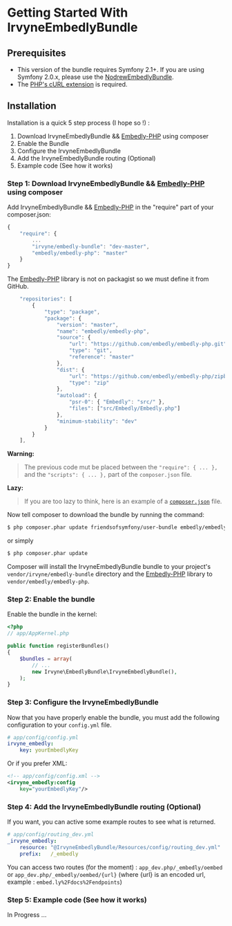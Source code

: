 Getting Started With IrvyneEmbedlyBundle
========================================


## Prerequisites

- This version of the bundle requires Symfony 2.1+. If you are using Symfony 2.0.x, please use the [NodrewEmbedlyBundle](https://github.com/nodrew/NodrewEmbedlyBundle).
- The [PHP's cURL extension](http://www.php.net/manual/en/curl.installation.php) is required.

## Installation

Installation is a quick 5 step process (I hope so !) :

1. Download IrvyneEmbedlyBundle && [Embedly-PHP](https://github.com/embedly/embedly-php) using composer
2. Enable the Bundle
3. Configure the IrvyneEmbedlyBundle
4. Add the IrvyneEmbedlyBundle routing (Optional)
5. Example code (See how it works)

### Step 1: Download IrvyneEmbedlyBundle && [Embedly-PHP](https://github.com/embedly/embedly-php)  using composer

Add IrvyneEmbedlyBundle && [Embedly-PHP](https://github.com/embedly/embedly-php) in the "require" part of your composer.json:

```js
{
    "require": {
        ...
        "irvyne/embedly-bundle": "dev-master",
        "embedly/embedly-php": "master"
    }
}
```

The [Embedly-PHP](https://github.com/embedly/embedly-php) library is not on packagist so we must define it from GitHub.

```js
    "repositories": [
        {
            "type": "package",
            "package": {
                "version": "master",
                "name": "embedly/embedly-php",
                "source": {
                    "url": "https://github.com/embedly/embedly-php.git",
                    "type": "git",
                    "reference": "master"
                },
                "dist": {
                    "url": "https://github.com/embedly/embedly-php/zipball/master",
                    "type": "zip"
                },
                "autoload": {
                    "psr-0": { "Embedly": "src/" },
                    "files": ["src/Embedly/Embedly.php"]
                },
                "minimum-stability": "dev"
            }
        }
    ],
```

**Warning:**

> The previous code mut be placed between the `"require": { ... },` and the `"scripts": { ... },` part of the `composer.json` file.

**Lazy:**

> If you are too lazy to think, here is an example of a [`composer.json`](https://github.com/Irvyne/IrvyneEmbedlyBundle/blob/master/Resources/doc/examples/composer.json) file.

Now tell composer to download the bundle by running the command:

``` bash
$ php composer.phar update friendsofsymfony/user-bundle embedly/embedly-php
```
or simply
``` bash
$ php composer.phar update
```

Composer will install the IrvyneEmbedlyBundle bundle to your project's `vendor/irvyne/embedly-bundle` directory and the [Embedly-PHP](https://github.com/embedly/embedly-php) library to `vendor/embedly/embedly-php`.

### Step 2: Enable the bundle

Enable the bundle in the kernel:

``` php
<?php
// app/AppKernel.php

public function registerBundles()
{
    $bundles = array(
        // ...
        new Irvyne\EmbedlyBundle\IrvyneEmbedlyBundle(),
    );
}
```

### Step 3: Configure the IrvyneEmbedlyBundle

Now that you have properly enable the bundle, you must add the following configuration to your `config.yml` file.

``` yaml
# app/config/config.yml
irvyne_embedly:
    key: yourEmbedlyKey
```

Or if you prefer XML:

``` xml
<!-- app/config/config.xml -->
<irvyne_embedly:config
    key="yourEmbedlyKey"/>
```

### Step 4: Add the IrvyneEmbedlyBundle routing (Optional)

If you want, you can active some example routes to see what is returned.

``` yaml
# app/config/routing_dev.yml
_irvyne_embedly:
    resource: "@IrvyneEmbedlyBundle/Resources/config/routing_dev.yml"
    prefix:   /_embedly
```

You can access two routes (for the moment) : `app_dev.php/_embedly/oembed` or `app_dev.php/_embedly/oembed/{url}` (where {url} is an encoded url, example : `embed.ly%2Fdocs%2Fendpoints`)

### Step 5: Example code (See how it works)

In Progress ...
